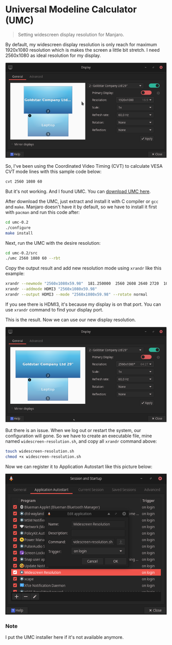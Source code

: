 # Universal Modeline Calculator (UMC)
> Setting widescreen display resolution for Manjaro.

By default, my widescreen display resolution is only reach for maximum 1920x1080 resolution which is makes the screen a little bit stretch. I need 2560x1080 as ideal resolution for my display.

![Widescreen display](/screenshot/preview1.png)

So, I've been using the Coordinated Video Timing (CVT) to calculate VESA CVT mode lines with this sample code below:

```bash
cvt 2560 1080 60
```
But it's not working. And I found UMC. You can [download UMC here](https://sourceforge.net/projects/umc/files/umc/umc-0.2/).

After download the UMC, just extract and install it with C compiler or `gcc` and `make`. Manjaro doesn't have it by default, so we have to install it first with `pacman` and run this code after:

```bash
cd umc-0.2
./configure
make install
```

Next, run the UMC with the desire resolution:

```bash
cd umc-0.2/src
./umc 2560 1080 60 --rbt
```

Copy the output result and add new resolution mode using `xrandr` like this example:

```bash
xrandr --newmode "2560x1080x59.98"  181.250000  2560 2608 2640 2720  1080 1083 1087 1111  +HSync -VSync
xrandr --addmode HDMI3 "2560x1080x59.98"
xrandr --output HDMI3 --mode "2560x1080x59.98" --rotate normal
```

If you see there is HDMI3, it's because my display is on that port. You can use `xrandr` command to find your display port.

This is the result. Now we can use our new display resolution.

![Widescreen display](/screenshot/preview2.png)

But there is an issue. When we log out or restart the system, our configuration will gone. So we have to create an executable file, mine named `widescreen-resolution.sh`, and copy all `xrandr` command above:

```bash
touch widescreen-resolution.sh
chmod +x widescreen-resolution.sh
```

Now we can register it to Application Autostart like this picture below:

![Widescreen display](/screenshot/preview3.png)

### Note
I put the UMC installer here if it's not available anymore.
